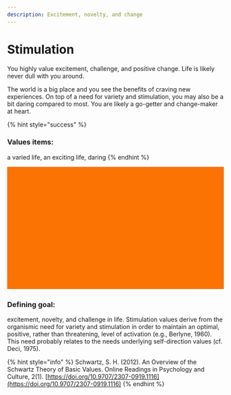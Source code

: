 ```yaml
---
description: Excitement, novelty, and change
---
```


# Stimulation

You highly value excitement, challenge, and positive change. Life is likely never dull with you around.

The world is a big place and you see the benefits of craving new experiences. On top of a need for variety and stimulation, you may also be a bit daring compared to most. You are likely a go-getter and change-maker at heart.

{% hint style="success" %}
### Values items:

a varied life, an exciting life, daring
{% endhint %}

![Stimulation](../../../.gitbook/assets/stimulation.gif)

### Defining goal:

&#x20;excitement, novelty, and challenge in life. Stimulation values derive from the organismic need for variety and stimulation in order to maintain an optimal, positive, rather than threatening, level of activation (e.g., Berlyne, 1960). This need probably relates to the needs underlying self-direction values (cf. Deci, 1975).

{% hint style="info" %}
Schwartz, S. H. (2012). An Overview of the Schwartz Theory of Basic Values. Online Readings in Psychology and Culture, 2(1). [https://doi.org/10.9707/2307-0919.1116](https://doi.org/10.9707/2307-0919.1116)
{% endhint %}
